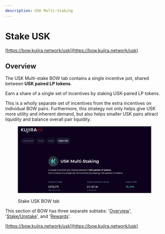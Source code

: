 ```yaml
---
description: USK Multi-Staking
---
```


# Stake USK

[https://bow.kujira.network/usk](https://bow.kujira.network/usk)

## Overview

The USK Multi-stake BOW tab contains a single incentive pot, shared between **USK paired LP tokens**.&#x20;

Earn a share of a single set of incentives by staking USK-paired LP tokens.

This is a wholly separate set of incentives from the extra incentives on individual BOW pairs. Furthermore, this strategy not only helps give USK more utility and inherent demand, but also helps smaller USK pairs attract liquidity and balance overall pair liquidity.

<figure><img src="../../../.gitbook/assets/image (3).png" alt=""><figcaption><p>Stake USK BOW tab</p></figcaption></figure>

This section of BOW has three separate subtabs: '[Overview](overview.md)', '[Stake/Unstake](stake-unstake.md)', and '[Rewards](rewards.md)'.

[https://bow.kujira.network/usk](https://bow.kujira.network/usk)
